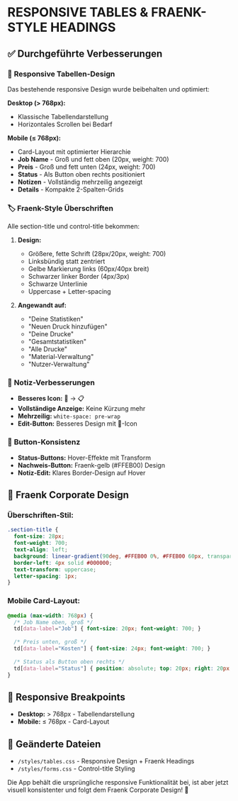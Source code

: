 # RESPONSIVE TABLES & FRAENK-STYLE HEADINGS

## ✅ Durchgeführte Verbesserungen

### 📱 **Responsive Tabellen-Design**
Das bestehende responsive Design wurde beibehalten und optimiert:

**Desktop (> 768px):** 
- Klassische Tabellendarstellung
- Horizontales Scrollen bei Bedarf

**Mobile (≤ 768px):**
- Card-Layout mit optimierter Hierarchie
- **Job Name** - Groß und fett oben (20px, weight: 700)
- **Preis** - Groß und fett unten (24px, weight: 700)
- **Status** - Als Button oben rechts positioniert
- **Notizen** - Vollständig mehrzeilig angezeigt
- **Details** - Kompakte 2-Spalten-Grids

### 🏷️ **Fraenk-Style Überschriften**
Alle section-title und control-title bekommen:

1. **Design:**
   - Größere, fette Schrift (28px/20px, weight: 700)
   - Linksbündig statt zentriert
   - Gelbe Markierung links (60px/40px breit)
   - Schwarzer linker Border (4px/3px)
   - Schwarze Unterlinie
   - Uppercase + Letter-spacing

2. **Angewandt auf:**
   - "Deine Statistiken"
   - "Neuen Druck hinzufügen"
   - "Deine Drucke"
   - "Gesamtstatistiken"
   - "Alle Drucke"
   - "Material-Verwaltung"
   - "Nutzer-Verwaltung"

### 📝 **Notiz-Verbesserungen**
- **Besseres Icon:** 📝 → 📋
- **Vollständige Anzeige:** Keine Kürzung mehr
- **Mehrzeilig:** `white-space: pre-wrap`
- **Edit-Button:** Besseres Design mit 📝-Icon

### 🔘 **Button-Konsistenz**
- **Status-Buttons:** Hover-Effekte mit Transform
- **Nachweis-Button:** Fraenk-gelb (#FFEB00) Design
- **Notiz-Edit:** Klares Border-Design auf Hover

## 🎨 **Fraenk Corporate Design**

### Überschriften-Stil:
```css
.section-title {
  font-size: 28px;
  font-weight: 700;
  text-align: left;
  background: linear-gradient(90deg, #FFEB00 0%, #FFEB00 60px, transparent 60px);
  border-left: 4px solid #000000;
  text-transform: uppercase;
  letter-spacing: 1px;
}
```

### Mobile Card-Layout:
```css
@media (max-width: 768px) {
  /* Job Name oben, groß */
  td[data-label="Job"] { font-size: 20px; font-weight: 700; }
  
  /* Preis unten, groß */
  td[data-label="Kosten"] { font-size: 24px; font-weight: 700; }
  
  /* Status als Button oben rechts */
  td[data-label="Status"] { position: absolute; top: 20px; right: 20px; }
}
```

## 📱 **Responsive Breakpoints**
- **Desktop:** > 768px - Tabellendarstellung
- **Mobile:** ≤ 768px - Card-Layout

## 🔗 **Geänderte Dateien**
- `/styles/tables.css` - Responsive Design + Fraenk Headings
- `/styles/forms.css` - Control-title Styling

Die App behält die ursprüngliche responsive Funktionalität bei, ist aber jetzt visuell konsistenter und folgt dem Fraenk Corporate Design! 🎉
